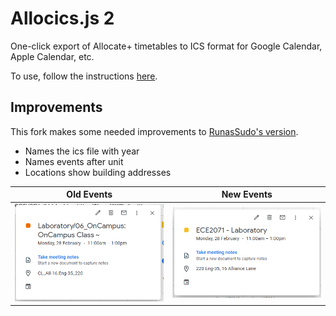 # Allocics.js 2
One-click export of Allocate+ timetables to ICS format for Google Calendar, Apple Calendar, etc.

To use, follow the instructions [here](https://sskki-exe.github.io/allocics.js/).

## Improvements
This fork makes some needed improvements to [RunasSudo's version](https://github.com/RunasSudo/allocics.js).
- Names the ics file with year
- Names events after unit
- Locations show building addresses

Old Events | New Events
--- | ---
![](/assets/eventOld.PNG) | ![](/assets/eventNew.PNG)
